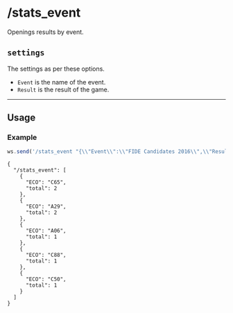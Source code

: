 # /stats_event

Openings results by event.

## `settings`

The settings as per these options.

- `Event` is the name of the event.
- `Result` is the result of the game.

---

## Usage

### Example

```js
ws.send('/stats_event "{\\"Event\\":\\"FIDE Candidates 2016\\",\\"Result\\":\\"1-0\\"}"');
```

```text
{
  "/stats_event": [
    {
      "ECO": "C65",
      "total": 2
    },
    {
      "ECO": "A29",
      "total": 2
    },
    {
      "ECO": "A06",
      "total": 1
    },
    {
      "ECO": "C88",
      "total": 1
    },
    {
      "ECO": "C50",
      "total": 1
    }
  ]
}
```
